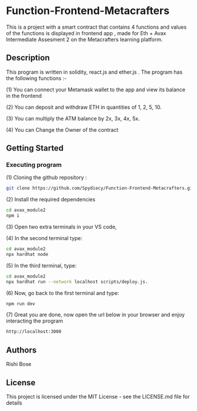 # Function-Frontend-Metacrafters
This is a project with a smart contract that contains  4 functions and values of the functions is displayed in frontend app , made for Eth + Avax Intermediate Assesment 2 on the Metacrafters learning platform.

## Description

This program is written in solidity, react.js and ether.js . The program has the following functions :-

(1) You can connect your Metamask wallet to the app and view its balance in the frontend

(2) You can deposit and withdraw ETH in quantities of 1, 2, 5, 10.

(3) You can multiply the ATM balance by 2x, 3x, 4x, 5x.

(4) You can Change the Owner of the contract

## Getting Started

### Executing program

(1) Cloning the github repository : 

```bash
git clone https://github.com/Spydiecy/Function-Frontend-Metacrafters.git
```

(2) Install the required dependencies

```bash
cd avax_module2
npm i
```

(3) Open two extra terminals in your VS code, 
 
(4) In the second terminal type:
```bash
cd avax_module2
npx hardhat node
```
   
(5) In the third terminal, type:
```bash
cd avax_module2
npx hardhat run --network localhost scripts/deploy.js.
```
  
(6) Now, go back to the first terminal and type:
```bash
npm run dev
```

(7) Great you are done, now open the url below in your browser and enjoy interacting the program

```bash
http://localhost:3000
```

## Authors

Rishi Bose

## License

This project is licensed under the MIT License - see the LICENSE.md file for details
